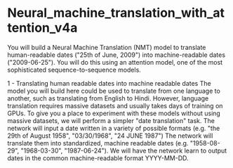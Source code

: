 # Neural_machine_translation_with_attention_v4a


You will build a Neural Machine Translation (NMT) model to translate human-readable dates ("25th of June, 2009") into machine-readable dates ("2009-06-25").
You will do this using an attention model, one of the most sophisticated sequence-to-sequence models.


1 - Translating human readable dates into machine readable dates
The model you will build here could be used to translate from one language to another, such as translating from English to Hindi.
However, language translation requires massive datasets and usually takes days of training on GPUs.
To give you a place to experiment with these models without using massive datasets, we will perform a simpler "date translation" task.
The network will input a date written in a variety of possible formats (e.g. "the 29th of August 1958", "03/30/1968", "24 JUNE 1987")
The network will translate them into standardized, machine readable dates (e.g. "1958-08-29", "1968-03-30", "1987-06-24").
We will have the network learn to output dates in the common machine-readable format YYYY-MM-DD.
